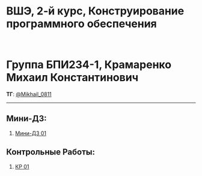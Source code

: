 # ВШЭ, 2-й курс, Конструирование программного обеспечения

<br>

# Группа БПИ234-1, Крамаренко Михаил Константинович 

**ТГ**: [@Mikhail_0811](https://t.me/Mikhail_0811)

---

## Мини-ДЗ:
1. [Мини-ДЗ 01](https://github.com/Mi-Kram/HSE-Software-Engineering/tree/main/SE_HW_01)

## Контрольные Работы:
1. [КР 01](https://github.com/Mi-Kram/HSE-Software-Engineering/tree/main/SE_CW_01)
